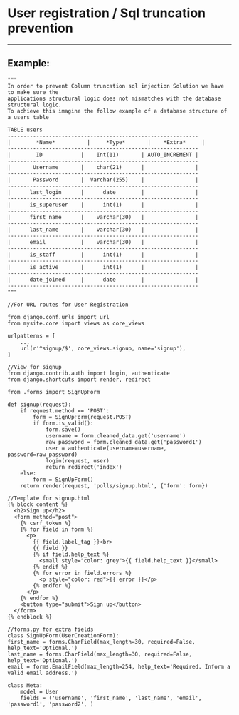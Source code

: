 # User registration / Sql truncation prevention
-------

## Example:

    """
    In order to prevent Column truncation sql injection Solution we have to make sure the
    applications structural logic does not mismatches with the database structural logic.
    To achieve this imagine the follow example of a database structure of a users table

    TABLE users
    ------------------------------------------------------------
    |	     *Name*          |	   *Type*       |    *Extra*     |
    ------------------------------------------------------------
    |        ID	           |    Int(11)       | AUTO_INCREMENT |
    ------------------------------------------------------------
    |       Username  	   |    char(21)      |                |
    ------------------------------------------------------------
    |       Password       |  Varchar(255)    |                |
    ------------------------------------------------------------
    |      last_login      |      date        |                |
    ------------------------------------------------------------   
    |      is_superuser    |      int(1)      |                |
    ------------------------------------------------------------
    |      first_name      |    varchar(30)   |                |
    ------------------------------------------------------------
    |      last_name       |    varchar(30)   |                |
    ------------------------------------------------------------
    |      email           |    varchar(30)   |                |
    ------------------------------------------------------------
    |      is_staff        |      int(1)      |                |
    ------------------------------------------------------------
    |      is_active       |      int(1)      |                |
    ------------------------------------------------------------
    |      date_joined     |      date        |                |
    ------------------------------------------------------------
    """

    //For URL routes for User Registration

    from django.conf.urls import url
    from mysite.core import views as core_views

    urlpatterns = [
        ...
        url(r'^signup/$', core_views.signup, name='signup'),
    ]

    //View for signup
    from django.contrib.auth import login, authenticate
    from django.shortcuts import render, redirect

    from .forms import SignUpForm

    def signup(request):
        if request.method == 'POST':
            form = SignUpForm(request.POST)
            if form.is_valid():
                form.save()
                username = form.cleaned_data.get('username')
                raw_password = form.cleaned_data.get('password1')
                user = authenticate(username=username, password=raw_password)
                login(request, user)
                return redirect('index')
        else:
            form = SignUpForm()
        return render(request, 'polls/signup.html', {'form': form})

    //Template for signup.html
    {% block content %}
      <h2>Sign up</h2>
      <form method="post">
        {% csrf_token %}
        {% for field in form %}
          <p>
            {{ field.label_tag }}<br>
            {{ field }}
            {% if field.help_text %}
              <small style="color: grey">{{ field.help_text }}</small>
            {% endif %}
            {% for error in field.errors %}
              <p style="color: red">{{ error }}</p>
            {% endfor %}
          </p>
        {% endfor %}
        <button type="submit">Sign up</button>
      </form>
    {% endblock %}

    //forms.py for extra fields
    class SignUpForm(UserCreationForm):
    first_name = forms.CharField(max_length=30, required=False, help_text='Optional.')
    last_name = forms.CharField(max_length=30, required=False, help_text='Optional.')
    email = forms.EmailField(max_length=254, help_text='Required. Inform a valid email address.')

    class Meta:
        model = User
        fields = ('username', 'first_name', 'last_name', 'email', 'password1', 'password2', )            
